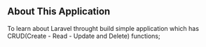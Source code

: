 ## About This Application

To learn about Laravel throught build simple application which has CRUD(Create - Read - Update and Delete) functions;